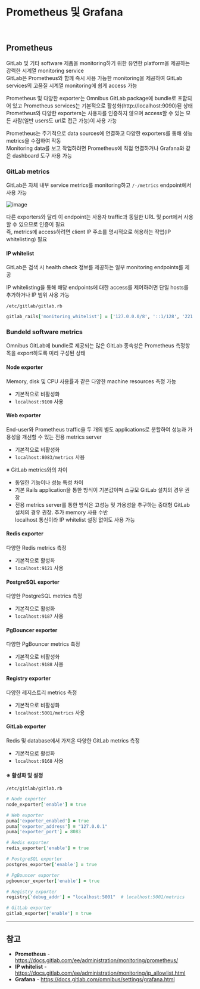 # Prometheus 및 Grafana

<br>

## Prometheus
GitLab 및 기타 software 제품을 monitoring하기 위한 유연한 platform을 제공하는 강력한 시계열 monitoring service  
GitLab은 Prometheus와 함께 즉시 사용 가능한 monitoring을 제공하여 GitLab services의 고품질 시계열 monitoring에 쉽게 access 가능

Prometheus 및 다양한 exporter는 Omnibus GitLab package에 bundle로 포함되어 있고 Prometheus services는 기본적으로 활성화(http://localhost:9090)된 상태  
Prometheus와 다양한 exporters는 사용자를 인증하지 않으며 access할 수 있는 모든 사람(일반 users도 url로 접근 가능)이 사용 가능

Prometheus는 주기적으로 data sources에 연결하고 다양한 exporters를 통해 성능 metrics을 수집하여 작동  
Monitoring data를 보고 작업하려면 Prometheus에 직접 연결하거나 Grafana와 같은 dashboard 도구 사용 가능

### GitLab metrics
GitLab은 자체 내부 service metrics를 monitoring하고 `/-/metrics` endpoint에서 사용 가능

![image](https://user-images.githubusercontent.com/46125158/230763466-09160ad7-ebf8-4c3c-825e-28dc9d8ceedb.png)

다른 exporters와 달리 이 endpoint는 사용자 traffic과 동일한 URL 및 port에서 사용할 수 있으므로 인증이 필요  
즉, metrics에 access하려면 client IP 주소를 명시적으로 허용하는 작업(IP whitelisting) 필요

#### IP whitelist
GitLab은 검색 시 health check 정보를 제공하는 일부 monitoring endpoints를 제공

IP whitelisting을 통해 해당 endpoints에 대한 access를 제어하려면 단일 hosts를 추가하거나 IP 범위 사용 가능

`/etc/gitlab/gitlab.rb`  
```ruby
gitlab_rails['monitoring_whitelist'] = ['127.0.0.0/8', '::1/128', '221.148.114.22/32']
```

### Bundeld software metrics
Omnibus GitLab에 bundle로 제공되는 많은 GitLab 종속성은 Prometheus 측정항목을 export하도록 미리 구성된 상태

#### Node exporter
Memory, disk 및 CPU 사용률과 같은 다양한 machine resources 측정 가능

- 기본적으로 비활성화
- `localhost:9100` 사용

#### Web exporter
End-user와 Prometheus traffic을 두 개의 별도 applications로 분할하여 성능과 가용성을 개선할 수 있는 전용 metrics server

- 기본적으로 비활성화
- `localhost:8083/metrics` 사용

※ GitLab metrics와의 차이
- 동일한 기능이나 성능 특성 차이
- 기본 Rails application을 통한 방식이 기본값이며 소규모 GitLab 설치의 경우 권장  
- 전용 metrics server를 통한 방식은 고성능 및 가용성을 추구하는 중대형 GitLab 설치의 경우 권장. 추가 memory 사용 수반  
  localhost 통신이라 IP whitelist 설정 없이도 사용 가능

#### Redis exporter
다양한 Redis metrics 측정

- 기본적으로 활성화
- `localhost:9121` 사용

#### PostgreSQL exporter
다양한 PostgreSQL metrics 측정

- 기본적으로 활성화
- `localhost:9187` 사용

#### PgBouncer exporter
다양한 PgBouncer metrics 측정

- 기본적으로 비활성화
- `localhost:9188` 사용

#### Registry exporter
다양한 레지스트리 metrics 측정

- 기본적으로 비활성화
- `localhost:5001/metrics` 사용

#### GitLab exporter
Redis 및 database에서 가져온 다양한 GitLab metrics 측정

- 기본적으로 활성화
- `localhost:9168` 사용

#### ※ 활성화 및 설정
`/etc/gitlab/gitlab.rb`  
```ruby
# Node exporter
node_exporter['enable'] = true

# Web exporter
puma['exporter_enabled'] = true
puma['exporter_address'] = "127.0.0.1"
puma['exporter_port'] = 8083

# Redis exporter
redis_exporter['enable'] = true

# PostgreSQL exporter
postgres_exporter['enable'] = true

# PgBouncer exporter
pgbouncer_exporter['enable'] = true

# Registry exporter
registry['debug_addr'] = "localhost:5001"  # localhost:5001/metrics

# GitLab exporter
gitlab_exporter['enable'] = true
```

<hr>

## 참고
- **Prometheus** - https://docs.gitlab.com/ee/administration/monitoring/prometheus/
- **IP whitelist** - https://docs.gitlab.com/ee/administration/monitoring/ip_allowlist.html
- **Grafana** - https://docs.gitlab.com/omnibus/settings/grafana.html

